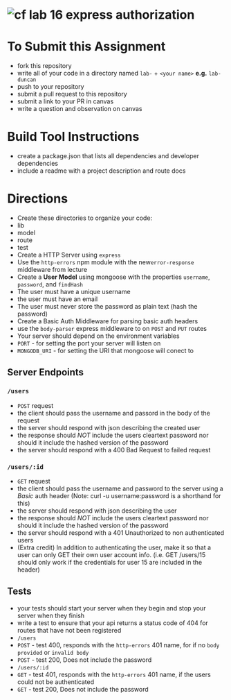 ![cf](https://i.imgur.com/7v5ASc8.png) lab 16 express authorization
======

# To Submit this Assignment
  * fork this repository
  * write all of your code in a directory named `lab-` + `<your name>` **e.g.** `lab-duncan`
  * push to your repository
  * submit a pull request to this repository
  * submit a link to your PR in canvas
  * write a question and observation on canvas

# Build Tool Instructions
* create a package.json that lists all dependencies and developer dependencies
* include a readme with a project description and route docs

# Directions
* Create these directories to organize your code:
 * lib
 * model
 * route
 * test
* Create a HTTP Server using `express`
* Use the `http-errors` npm  module with the new`error-response` middleware from lecture
* Create a **User Model** using mongoose with the properties `username`, `password`, and `findHash`
 * The user must have a unique username
 * the user must have an email
 * The user must never store the password as plain text (hash the password)
* Create a Basic Auth Middleware for parsing basic auth headers
* use the `body-parser` express middleware to on `POST` and `PUT` routes
* Your server should depend on the environment variables
 * `PORT` - for setting the port your server will listen on
 * `MONGODB_URI` - for setting the URI that mongoose will conect to

## Server Endpoints
### `/users`
* `POST` request
 * the client should pass the username and passord in the body of the request
 * the server should respond with json describing the created user
 * the response should *NOT* include the users cleartext password nor should it include the hashed version of the password
 * the server should respond with a 400 Bad Request to failed request

### `/users/:id`
* `GET` request
 * the client should pass the username and password to the server using a _Basic_ auth header (Note: curl -u username:password is a shorthand for this)
 * the server should respond with json describing the user
 * the response should *NOT* include the users cleartext password nor should it include the hashed version of the password
 * the server should respond with a 401 Unauthorized to non authenticated users
 * (Extra credit) In addition to authenticating the user, make it so that a user can only GET their own user account info. (i.e. GET /users/15 should
   only work if the credentials for user 15 are included in the header)

## Tests
* your tests should start your server when they begin and stop your server when they finish
* write a test to ensure that your api returns a status code of 404 for routes that have not been registered
* `/users`
 * `POST` - test 400, responds with the `http-errors` 401 name, for if no `body provided` or `invalid body`
 * `POST` - test 200, Does not include the password
* `/users/:id`
 * `GET` - test 401, responds with the `http-errors` 401 name, if the users could not be authenticated
 * `GET` - test 200, Does not include the password
